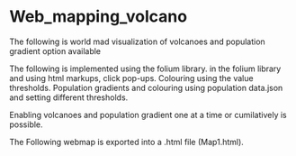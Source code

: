 # Web_mapping_volcano
The following is world mad visualization of volcanoes and population gradient option available

The following is implemented using the folium library. 
in the folium library and using html markups, click pop-ups.
Colouring using the value thresholds. Population gradients and colouring using population data.json and setting different thresholds.

Enabling volcanoes and population gradient one at a time or cumilatively is possible.

The Following webmap is exported into a .html file (Map1.html).
